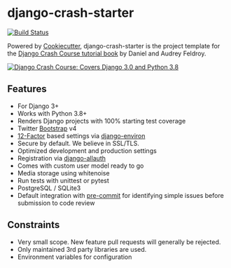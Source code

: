 django-crash-starter
====================

[![Build Status](https://travis-ci.com/feldroy/django-crash-starter.svg?branch=master)](https://travis-ci.com/feldroy/django-crash-starter)



Powered by [Cookiecutter](https://github.com/cookiecutter/cookiecutter), django-crash-starter is the project template
for the [Django Crash Course tutorial book](https://www.feldroy.com/products/django-crash-course) by Daniel and Audrey Feldroy.

[![Django Crash Course: Covers Django 3.0 and Python 3.8](https://cdn.shopify.com/s/files/1/0304/6901/files/Django-Crash-Course-300x436.jpg)](https://www.feldroy.com/products/django-crash-course)

Features
--------

-   For Django 3+
-   Works with Python 3.8+
-   Renders Django projects with 100% starting test coverage
-   Twitter [Bootstrap](https://github.com/twbs/bootstrap) v4
-   [12-Factor](http://12factor.net/) based settings via
    [django-environ](https://github.com/joke2k/django-environ)
-   Secure by default. We believe in SSL/TLS.
-   Optimized development and production settings
-   Registration via
    [django-allauth](https://github.com/pennersr/django-allauth)
-   Comes with custom user model ready to go
-   Media storage using whitenoise
-   Run tests with unittest or pytest
-   PostgreSQL / SQLite3
-   Default integration with
    [pre-commit](https://github.com/pre-commit/pre-commit) for
    identifying simple issues before submission to code review

Constraints
-----------

- Very small scope. New feature pull requests will generally be rejected.
- Only maintained 3rd party libraries are used.
- Environment variables for configuration
